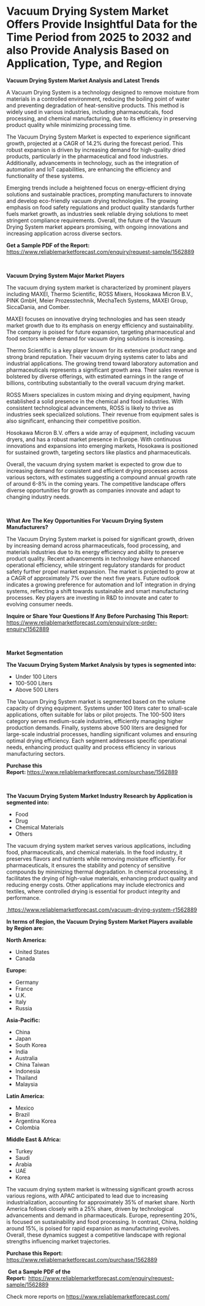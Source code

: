 <p><h1>Vacuum Drying System Market Offers Provide Insightful Data for the Time Period from 2025 to 2032 and also Provide Analysis Based on Application, Type, and Region</h1></p><p><strong>Vacuum Drying System Market Analysis and Latest Trends</strong></p>
<p><p>A Vacuum Drying System is a technology designed to remove moisture from materials in a controlled environment, reducing the boiling point of water and preventing degradation of heat-sensitive products. This method is widely used in various industries, including pharmaceuticals, food processing, and chemical manufacturing, due to its efficiency in preserving product quality while minimizing processing time.</p><p>The Vacuum Drying System Market is expected to experience significant growth, projected at a CAGR of 14.2% during the forecast period. This robust expansion is driven by increasing demand for high-quality dried products, particularly in the pharmaceutical and food industries. Additionally, advancements in technology, such as the integration of automation and IoT capabilities, are enhancing the efficiency and functionality of these systems. </p><p>Emerging trends include a heightened focus on energy-efficient drying solutions and sustainable practices, prompting manufacturers to innovate and develop eco-friendly vacuum drying technologies. The growing emphasis on food safety regulations and product quality standards further fuels market growth, as industries seek reliable drying solutions to meet stringent compliance requirements. Overall, the future of the Vacuum Drying System market appears promising, with ongoing innovations and increasing application across diverse sectors.</p></p>
<p><strong>Get a Sample PDF of the Report:&nbsp;</strong> <a href="https://www.reliablemarketforecast.com/enquiry/request-sample/1562889?utm_campaign=3521&utm_medium=2&utm_source=Github&utm_content=ia&utm_term=08042025&utm_id=vacuum-drying-system">https://www.reliablemarketforecast.com/enquiry/request-sample/1562889</a></p>
<p>&nbsp;</p>
<p><strong>Vacuum Drying System Major Market Players</strong></p>
<p><p>The vacuum drying system market is characterized by prominent players including MAXEI, Thermo Scientific, ROSS Mixers, Hosokawa Micron B.V., PINK GmbH, Meier Prozesstechnik, MechaTech Systems, MAXEI Group, SiccaDania, and Comber. </p><p>MAXEI focuses on innovative drying technologies and has seen steady market growth due to its emphasis on energy efficiency and sustainability. The company is poised for future expansion, targeting pharmaceutical and food sectors where demand for vacuum drying solutions is increasing.</p><p>Thermo Scientific is a key player known for its extensive product range and strong brand reputation. Their vacuum drying systems cater to labs and industrial applications. The growing trend toward laboratory automation and pharmaceuticals represents a significant growth area. Their sales revenue is bolstered by diverse offerings, with estimated earnings in the range of billions, contributing substantially to the overall vacuum drying market.</p><p>ROSS Mixers specializes in custom mixing and drying equipment, having established a solid presence in the chemical and food industries. With consistent technological advancements, ROSS is likely to thrive as industries seek specialized solutions. Their revenue from equipment sales is also significant, enhancing their competitive position.</p><p>Hosokawa Micron B.V. offers a wide array of equipment, including vacuum dryers, and has a robust market presence in Europe. With continuous innovations and expansions into emerging markets, Hosokawa is positioned for sustained growth, targeting sectors like plastics and pharmaceuticals.</p><p>Overall, the vacuum drying system market is expected to grow due to increasing demand for consistent and efficient drying processes across various sectors, with estimates suggesting a compound annual growth rate of around 6-8% in the coming years. The competitive landscape offers diverse opportunities for growth as companies innovate and adapt to changing industry needs.</p></p>
<p>&nbsp;</p>
<p><strong>What Are The Key Opportunities For Vacuum Drying System Manufacturers?</strong></p>
<p><p>The Vacuum Drying System market is poised for significant growth, driven by increasing demand across pharmaceuticals, food processing, and materials industries due to its energy efficiency and ability to preserve product quality. Recent advancements in technology have enhanced operational efficiency, while stringent regulatory standards for product safety further propel market expansion. The market is projected to grow at a CAGR of approximately 7% over the next five years. Future outlook indicates a growing preference for automation and IoT integration in drying systems, reflecting a shift towards sustainable and smart manufacturing processes. Key players are investing in R&D to innovate and cater to evolving consumer needs.</p></p>
<p><strong>Inquire or Share Your Questions If Any Before Purchasing This Report:</strong> <a href="https://www.reliablemarketforecast.com/enquiry/pre-order-enquiry/1562889?utm_campaign=3521&utm_medium=2&utm_source=Github&utm_content=ia&utm_term=08042025&utm_id=vacuum-drying-system">https://www.reliablemarketforecast.com/enquiry/pre-order-enquiry/1562889</a></p>
<p>&nbsp;</p>
<p><strong>Market Segmentation</strong></p>
<p><strong>The Vacuum Drying System Market Analysis by types is segmented into:</strong></p>
<p><ul><li>Under 100 Liters</li><li>100-500 Liters</li><li>Above 500 Liters</li></ul></p>
<p><p>The Vacuum Drying System market is segmented based on the volume capacity of drying equipment. Systems under 100 liters cater to small-scale applications, often suitable for labs or pilot projects. The 100-500 liters category serves medium-scale industries, efficiently managing higher production demands. Finally, systems above 500 liters are designed for large-scale industrial processes, handling significant volumes and ensuring optimal drying efficiency. Each segment addresses specific operational needs, enhancing product quality and process efficiency in various manufacturing sectors.</p></p>
<p><strong>Purchase this Report:&nbsp;</strong><a href="https://www.reliablemarketforecast.com/purchase/1562889?utm_campaign=3521&utm_medium=2&utm_source=Github&utm_content=ia&utm_term=08042025&utm_id=vacuum-drying-system">https://www.reliablemarketforecast.com/purchase/1562889</a></p>
<p>&nbsp;</p>
<p><strong>The Vacuum Drying System Market Industry Research by Application is segmented into:</strong></p>
<p><ul><li>Food</li><li>Drug</li><li>Chemical Materials</li><li>Others</li></ul></p>
<p><p>The vacuum drying system market serves various applications, including food, pharmaceuticals, and chemical materials. In the food industry, it preserves flavors and nutrients while removing moisture efficiently. For pharmaceuticals, it ensures the stability and potency of sensitive compounds by minimizing thermal degradation. In chemical processing, it facilitates the drying of high-value materials, enhancing product quality and reducing energy costs. Other applications may include electronics and textiles, where controlled drying is essential for product integrity and performance.</p></p>
<p><a href="https://www.reliablemarketforecast.com/vacuum-drying-system-r1562889?utm_campaign=3521&utm_medium=2&utm_source=Github&utm_content=ia&utm_term=08042025&utm_id=vacuum-drying-system">&nbsp;https://www.reliablemarketforecast.com/vacuum-drying-system-r1562889</a></p>
<p><strong>In terms of Region, the Vacuum Drying System Market Players available by Region are:</strong></p>
<p>
    <p> <strong> North America: </strong>
        <ul>
            <li>United States</li>
            <li>Canada</li>
        </ul>
        </p> 
    <p> <strong> Europe: </strong>
        <ul>
            <li>Germany</li>
            <li>France</li>
            <li>U.K.</li>
            <li>Italy</li>
            <li>Russia</li>
        </ul>
        </p> 
    <p> <strong> Asia-Pacific: </strong>
        <ul>
            <li>China</li>
            <li>Japan</li>
            <li>South Korea</li>
            <li>India</li>
            <li>Australia</li>
            <li>China Taiwan</li>
            <li>Indonesia</li>
            <li>Thailand</li>
            <li>Malaysia</li>
        </ul>
        </p> 
    <p> <strong> Latin America: </strong>
        <ul>
            <li>Mexico</li>
            <li>Brazil</li>
            <li>Argentina Korea</li>
            <li>Colombia</li>
        </ul>
        </p> 
    <p> <strong> Middle East & Africa: </strong>
        <ul>
            <li>Turkey</li>
            <li>Saudi</li>
            <li>Arabia</li>
            <li>UAE</li>
            <li>Korea</li>
        </ul>
    </p>
    </p>
<p><p>The vacuum drying system market is witnessing significant growth across various regions, with APAC anticipated to lead due to increasing industrialization, accounting for approximately 35% of market share. North America follows closely with a 25% share, driven by technological advancements and demand in pharmaceuticals. Europe, representing 20%, is focused on sustainability and food processing. In contrast, China, holding around 15%, is poised for rapid expansion as manufacturing evolves. Overall, these dynamics suggest a competitive landscape with regional strengths influencing market trajectories.</p></p>
<p><strong>Purchase this Report: </strong><a href="https://www.reliablemarketforecast.com/purchase/1562889?utm_campaign=3521&utm_medium=2&utm_source=Github&utm_content=ia&utm_term=08042025&utm_id=vacuum-drying-system">https://www.reliablemarketforecast.com/purchase/1562889</a></p>
<p>&nbsp;<strong>Get a Sample PDF of the Report:&nbsp;&nbsp;</strong><a href="https://www.reliablemarketforecast.com/enquiry/request-sample/1562889?utm_campaign=3521&utm_medium=2&utm_source=Github&utm_content=ia&utm_term=08042025&utm_id=vacuum-drying-system">https://www.reliablemarketforecast.com/enquiry/request-sample/1562889</a></p>
<p><strong></strong></p>
<p>Check more reports on <a href="https://www.reliablemarketforecast.com/?utm_campaign=3521&utm_medium=2&utm_source=Github&utm_content=ia&utm_term=08042025&utm_id=vacuum-drying-system">https://www.reliablemarketforecast.com/</a></p>